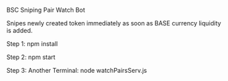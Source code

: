 BSC Sniping Pair Watch Bot

Snipes newly created token immediately as soon as BASE currency liquidity is added.

Step 1: npm install

Step 2: npm start

Step 3: Another Terminal: node watchPairsServ.js


